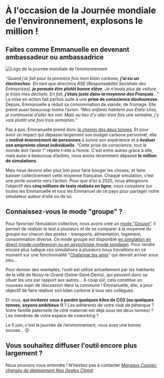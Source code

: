 # À l'occasion de la Journée mondiale de l’environnement, explosons le million !

## Faites comme Emmanuelle en devenant ambassadeur ou ambassadrice

![Logo de la journée mondiale de l’environnement ](https://socenv.org.uk/wp-content/uploads/2023/02/WED.jpg)

“_Quand j’ai fait pour la première fois mon bilan carbone, **j’ai eu un électrochoc**. En tant que directrice RSE (Responsabilité Sociétale des Entreprises), **je pensais être plutôt bonne élève**. Je n’avais plus de voiture, je triais mes déchets. En fait, **j’étais juste dans la moyenne des Français**…_” La mise en action fait parfois suite à une **prise de conscience douloureuse**. Depuis, Emmanuelle a réduit sa consommation de viande, de fromage. Elle prend aussi beaucoup moins l’avion. “_Mes enfants habitent aux États-Unis, je continuerai d’aller les voir. Mais au lieu d’y aller trois fois une semaine, j’y vais plutôt une fois trois semaines_.”

Pas à pas, Emmanuelle prend donc [le chemin des deux tonnes](https://nosgestesclimat.fr/blog/budget). Et pour avoir un impact qui dépasse largement son budget carbone personnel, elle a **motivé énormément de personnes** à suivre son expérience et à **évaluer son empreinte climat individuelle**. “Cette prise de conscience, tout le monde doit l’avoir !” répète t-elle à l’envie. C'est entre autres grâce à elle, mais aussi à beaucoup d’autres, nous avons récemment dépassé **le million de simulations**.

Mais nous devons aller plus loin pour faire bouger les choses, et faire baisser collectivement cette moyenne française. Chaque simulation, c’est une porte ouverte vers l’action. Pour que d'ici à 2025, nous atteignions l’objectif des **cinq millions de tests réalisés en ligne**, nous comptons sur toutes les Emmanuelle et tous les Emmanuel de ce pays pour partager notre simulateur autour d'elle ou de lui.

## Connaissez-vous le mode "groupe" ?

Pour favoriser l’émulation collective, nous avons créé un [mode “Groupe”](https://nosgestesclimat.fr/groupe). Il permet de réaliser le test à plusieurs et de se comparer à la moyenne du groupe sur chacun des postes - transports, alimentation, logement, consommation diverse. Ce mode groupe est disponible [en simulation en direct (mode conférence) ou en asynchrone (mode sondage)](https://nosgestesclimat.fr/guide). Pour rendre encore plus ludique ces simulations à plusieurs nous travaillons en ce moment sur une fonctionnalité "[Challenge tes amis](https://github.com/datagir/nosgestesclimat-site/issues/1078)" qui devrait arriver sous peu...

Pour donner des exemples, l’outil est utilisé actuellement par les habitants de la ville de Noisy-le-Grand (Seine-Saint-Denis), qui peuvent donc se situer les uns par rapport aux autres… À coup sûr, cela constitue un nouveau sujet de discussion dans la commune ! Emmanuelle, elle, a pour objectif de faire réaliser son bilan carbone à tous ses collègues.

Et vous, **qui inviterez vous à perdre quelques kilos de CO2 (ou quelques tonnes, soyons ambitieux !)** ? Les adhérents de votre club de pétanque ? Votre famille paternelle (le côté maternel est déjà sous les deux tonnes) ? Les membres de votre espace de coworking ?

Le 5 juin, c'est la journée de l’environnement, vous avez une bonne excuse... 😉

## Vous souhaitez diffuser l'outil encore plus largement ?

Nous pouvons nous entendre ! N'hésitez pas à contacter [_Margaux Cosnier, chargée de déploiement Nos Gestes Climat_](mailto:margaux.cosnier@beta.gouv.fr)
